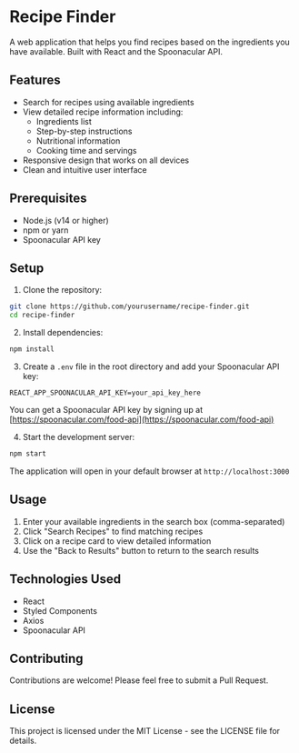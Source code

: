 # Recipe Finder

A web application that helps you find recipes based on the ingredients you have available. Built with React and the Spoonacular API.

## Features

- Search for recipes using available ingredients
- View detailed recipe information including:
  - Ingredients list
  - Step-by-step instructions
  - Nutritional information
  - Cooking time and servings
- Responsive design that works on all devices
- Clean and intuitive user interface

## Prerequisites

- Node.js (v14 or higher)
- npm or yarn
- Spoonacular API key

## Setup

1. Clone the repository:
```bash
git clone https://github.com/yourusername/recipe-finder.git
cd recipe-finder
```

2. Install dependencies:
```bash
npm install
```

3. Create a `.env` file in the root directory and add your Spoonacular API key:
```
REACT_APP_SPOONACULAR_API_KEY=your_api_key_here
```

You can get a Spoonacular API key by signing up at [https://spoonacular.com/food-api](https://spoonacular.com/food-api)

4. Start the development server:
```bash
npm start
```

The application will open in your default browser at `http://localhost:3000`

## Usage

1. Enter your available ingredients in the search box (comma-separated)
2. Click "Search Recipes" to find matching recipes
3. Click on a recipe card to view detailed information
4. Use the "Back to Results" button to return to the search results

## Technologies Used

- React
- Styled Components
- Axios
- Spoonacular API

## Contributing

Contributions are welcome! Please feel free to submit a Pull Request.

## License

This project is licensed under the MIT License - see the LICENSE file for details.
